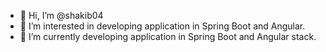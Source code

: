- 👋 Hi, I’m @shakib04
- 👀 I’m interested in developing application in Spring Boot and Angular.
- 🌱 I’m currently developing application in Spring Boot and Angular stack.
<!-- - 💞️ I’m looking to collaborate on ...
- 📫 How to reach me ... -->

<!---
shakib04/shakib04 is a ✨ special ✨ repository because its `README.md` (this file) appears on your GitHub profile.
You can click the Preview link to take a look at your changes.
--->
